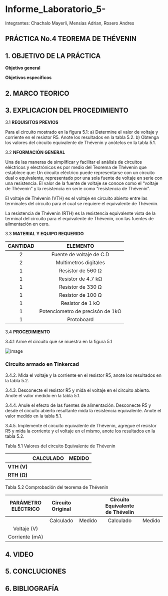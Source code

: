 # Informe_Laboratorio_5-

Integrantes: Chachalo Mayerli, Mensias Adrian, Rosero Andres

## **PRÁCTICA No.4 TEOREMA DE THÉVENIN**

## 1.  OBJETIVO DE LA PRÁCTICA

**Objetivo general** 

**Objetivos específicos**


## 2.  MARCO TEORICO

## 3.  EXPLICACION DEL PROCEDIMIENTO 

3.1 **REQUISITOS PREVIOS**

Para el circuito mostrado en la figura 5.1:
a) Determine el valor de voltaje y corriente en el resistor R5. Anote los resultados
en la tabla 5.2.
b) Obtenga los valores del circuito equivalente de Thévenin y anótelos en la tabla 5.1.

3.2 **NFORMACIÓN GENERAL**

Una de las maneras de simplificar y facilitar el análisis de circuitos eléctricos y
electrónicos es por medio del Teorema de Thévenin que establece que:
Un circuito eléctrico puede representarse con un circuito dual o equivalente,
representado por una sola fuente de voltaje en serie con una resistencia. El valor de la
fuente de voltaje se conoce como el “voltaje de Thévenin” y la resistencia en serie como
“resistencia de Thévenin”.

El voltaje de Thévenin (VTH) es el voltaje en circuito abierto entre las terminales
del circuito para el cual se requiere el equivalente de Thévenin.

La resistencia de Thévenin (RTH) es la resistencia equivalente vista de la terminal
del circuito para el equivalente de Thévenin, con las fuentes de alimentación en cero.


3.3 **MATERIAL Y EQUIPO REQUERIDO**

|**CANTIDAD**| **ELEMENTO**|
|:---: | :---: |
| 2 | Fuente de voltaje de C.D |
| 2 | Multimetros digitales |
| 1 | Resistor de 560 Ω |
| 1 | Resistor de 4.7 kΩ |
| 1 | Resistor de 330 Ω |
| 1 | Resistor de 100 Ω |
| 1 | Resistor de 1 kΩ |
| 1 | Potenciometro de precisón de 1kΩ |
| 1 | Protoboard |

3.4 **PROCEDIMIENTO**

3.4.1 Arme el circuito que se muestra en la figura 5.1

![image](https://user-images.githubusercontent.com/85126275/126195527-e7ff9bd9-00db-4782-9343-c2d449bb4299.png)

### Circuito armado en Tinkercad

3.4.2. Mida el voltaje y la corriente en el resistor R5, anote los resultados en la tabla 5.2.

3.4.3. Desconecte el resistor R5 y mida el voltaje en el circuito abierto. Anote el valor
medido en la tabla 5.1.

3.4.4. Anule el efecto de las fuentes de alimentación. Desconecte R5 y desde el circuito
abierto resultante mida la resistencia equivalente. Anote el valor medido en la tabla 5.1.

3.4.5. Implemente el circuito equivalente de Thévenin, agregue el resistor R5 y mida la
corriente y el voltaje en el mismo, anote los resultados en la tabla 5.2.


 Tabla 5.1 Valores del circuito Equivalente de Thévenin
 
 |               |  **CALCULADO** | **MEDIDO** |
 |     :---:     |     :---:      |    :---:   |  
 |   **VTH (V)** |                |            |
 |  **RTH (Ω)**  |                |            |
 
 Tabla 5.2 Comprobación del teorema de Thévenin 
 
 | **PARÁMETRO ELÉCTRICO** |   **Circuito Original**  |               |  **Circuito Equivalente de Thévelin**  |                 |
 |        :---:            |          :---:           |     :---:     |             :---:                      |      :---:      |
 |                         |        Calculado         |    Medido     |              Calculado                 |      Medido     |
 |       Voltaje (V)       |                          |               |                                        |                 |
 |     Corriente (mA)      |                          |               |                                        |                 |
 
## 4.  VIDEO

## 5.  CONCLUCIONES 


## 6.  BIBLIOGRAFÍA







